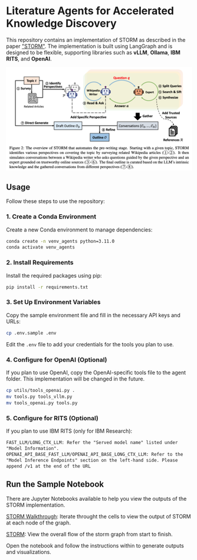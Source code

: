 # Literature Agents for Accelerated Knowledge Discovery

This repository contains an implementation of STORM as described in the paper ["STORM"](https://arxiv.org/pdf/2402.14207). The implementation is built using LangGraph and is designed to be flexible, supporting libraries such as **vLLM**, **Ollama**, **IBM RITS**, and **OpenAI**.

![STORM Figure](images/storm_figure_2.png)

## Usage

Follow these steps to use the repository:

### 1. Create a Conda Environment

Create a new Conda environment to manage dependencies:
```bash
conda create -n venv_agents python=3.11.0
conda activate venv_agents
```

### 2. Install Requirements

Install the required packages using pip:
```bash
pip install -r requirements.txt
```

### 3. Set Up Environment Variables

Copy the sample environment file and fill in the necessary API keys and URLs:
```bash
cp .env.sample .env
```
Edit the `.env` file to add your credentials for the tools you plan to use.

### 4. Configure for OpenAI (Optional)

If you plan to use OpenAI, copy the OpenAI-specific tools file to the agent folder. This implementation will be changed in the future.
```bash
cp utils/tools_openai.py .
mv tools.py tools_vllm.py
mv tools_openai.py tools.py
```
### 5. Configure for RITS (Optional)

If you plan to use IBM RITS (only for IBM Research):
```
FAST_LLM/LONG_CTX_LLM: Refer the "Served model name" listed under "Model Information".
OPENAI_API_BASE_FAST_LLM/OPENAI_API_BASE_LONG_CTX_LLM: Refer to the "Model Inference Endpoints" section on the left-hand side. Please append /v1 at the end of the URL
```

## Run the Sample Notebook

There are Jupyter Notebooks available to help you view the outputs of the STORM implementation. 

[STORM Walkthrough](storm_step_by_step.ipynb): Iterate throught the cells to view the output of STORM at each node of the graph.

[STORM](storm.ipynb): View the overall flow of the storm graph from start to finish.

Open the notebook and follow the instructions within to generate outputs and visualizations.

